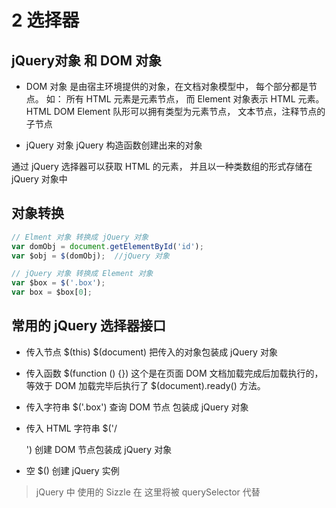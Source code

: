 # 2 选择器

## jQuery对象 和 DOM 对象

* DOM 对象
是由宿主环境提供的对象，在文档对象模型中， 每个部分都是节点。
如： 所有 HTML  元素是元素节点， 而 Element 对象表示 HTML 元素。
HTML DOM Element 队形可以拥有类型为元素节点， 文本节点，注释节点的子节点

* jQuery 对象
jQuery 构造函数创建出来的对象

通过 jQuery 选择器可以获取 HTML 的元素， 并且以一种类数组的形式存储在 jQuery 对象中

## 对象转换
```js
// Elment 对象 转换成 jQuery 对象
var domObj = document.getElementById('id');
var $obj = $(domObj);  //jQuery 对象

// jQuery 对象 转换成 Element 对象
var $box = $('.box');
var box = $box[0];
```

## 常用的 jQuery 选择器接口
* 传入节点
$(this) $(document) 把传入的对象包装成 jQuery 对象

* 传入函数
$(function () {}) 这个是在页面 DOM 文档加载完成后加载执行的，等效于 DOM 加载完毕后执行了 $(document).ready() 方法。

* 传入字符串
$('.box') 查询 DOM 节点 包装成 jQuery 对象

* 传入 HTML 字符串
$('/<div/>') 创建 DOM  节点包装成 jQuery 对象

* 空
$() 创建 jQuery 实例

> jQuery 中 使用的 Sizzle 在 这里将被 querySelector 代替
